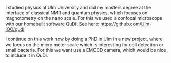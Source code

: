 I studied physics at Ulm University and 
did my masters degree at the interface 
of classical NMR and quantum physics, 
which focuses on magnotometry on the 
nano scale. For this we used a confocal
microscope with our homebuilt software 
QuDi. See here: https://github.com/Ulm-IQO/qudi

I continue on this work now by doing a PhD 
in Ulm in a new project, where we focus on 
the micro meter scale which is interesting for 
cell detection or small bacteria. For this
we want use a EMCCD camera, which would be 
nice to include it in QuDi.

